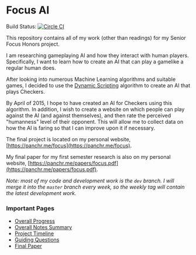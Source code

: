 Focus AI
========

Build Status: [![Circle 
CI](https://circleci.com/gh/panchr/Focus-AI.svg?style=svg)](https://circleci.com/gh/panchr/Focus-AI)

This repository contains all of my work (other than readings) for my Senior Focus Honors project.

I am researching gameplaying AI and how they interact with human players. Specifically, I want to learn how to create an AI that can play a gamelike a regular human does.

After looking into numerous Machine Learning algorithms and suitable games, I decided to use the [Dynamic Scripting](http://ilk.uvt.nl/~pspronck/pubs/DynamicScripting.pdf) algorithm to create an AI that plays Checkers.

By April of 2015, I hope to have created an AI for Checkers using this algorithm. In addition, I wish to create a website on which people can play against the AI (and against themselves), and then rate the perceived "humanness" level of their opponent. This will allow me to collect data on how the AI is faring so that I can improve upon it if necessary.

The final project is located on my personal website, [https://panchr.me/focus](https://panchr.me/focus).

My final paper for my first semester research is also on my personal website, [https://panchr.me/papers/focus.pdf](https://panchr.me/papers/focus.pdf).

*Note: most of my code and development work is the `dev` branch. I will merge it into the `master` branch every week, so the weekly tag will contain the latest development work.*

### Important Pages

- [Overall Progress](meta/progress.md)
- [Overall Notes Summary](notes/overall.md)
- [Project Timeline](meta/project-timeline.md)
- [Guiding Questions](meta/guiding-questions.md)
- [Final Paper](https://panchr.me/papers/focus.pdf)
